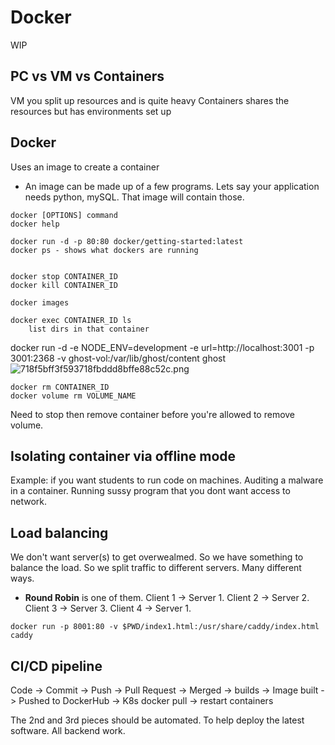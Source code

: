 # Docker

WIP

## PC vs VM vs Containers

VM you split up resources and is quite heavy
Containers shares the resources but has environments set up

## Docker

Uses an image to create a container

- An image can be made up of a few programs. Lets say your application needs python, mySQL. That image will contain those.

```
docker [OPTIONS] command
docker help

docker run -d -p 80:80 docker/getting-started:latest
docker ps - shows what dockers are running


docker stop CONTAINER_ID
docker kill CONTAINER_ID

docker images

docker exec CONTAINER_ID ls
	list dirs in that container
```

docker run -d -e NODE_ENV=development -e url=http://localhost:3001 -p 3001:2368 -v ghost-vol:/var/lib/ghost/content ghost
![718f5bff3f593718fbddd8bffe88c52c.png](:/71d8dfa2862d480ebb4cff572ac2f53a)

```
docker rm CONTAINER_ID
docker volume rm VOLUME_NAME
```

Need to stop then remove container before you're allowed to remove volume.

## Isolating container via offline mode

Example: if you want students to run code on machines. Auditing a malware in a container. Running sussy program that you dont want access to network.

## Load balancing

We don't want server(s) to get overwealmed. So we have something to balance the load. So we split traffic to different servers. Many different ways.

- **Round Robin** is one of them. Client 1 -> Server 1. Client 2 -> Server 2. Client 3 -> Server 3. Client 4 -> Server 1.

`docker run -p 8001:80 -v $PWD/index1.html:/usr/share/caddy/index.html caddy`

## CI/CD pipeline

Code -> Commit -> Push -> Pull Request -> Merged ->
builds -> Image built -> Pushed to DockerHub ->
K8s docker pull -> restart containers

The 2nd and 3rd pieces should be automated. To help deploy the latest software. All backend work.
